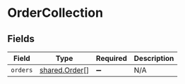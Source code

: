 # OrderCollection


## Fields

| Field                                                 | Type                                                  | Required                                              | Description                                           |
| ----------------------------------------------------- | ----------------------------------------------------- | ----------------------------------------------------- | ----------------------------------------------------- |
| `orders`                                              | [shared.Order](../../../sdk/models/shared/order.md)[] | :heavy_minus_sign:                                    | N/A                                                   |